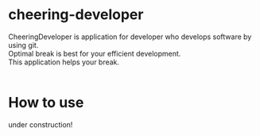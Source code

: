 # cheering-developer

CheeringDeveloper is application for developer who develops software by using git.<br>
Optimal break is best for your efficient development.<br>
This application helps your break.<br>
<br>
# How to use
under construction!


